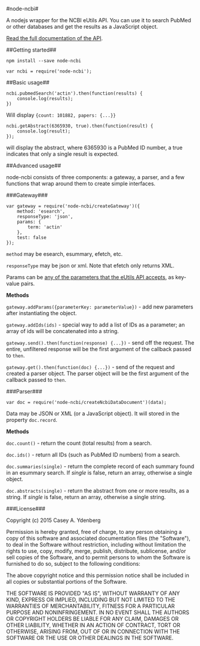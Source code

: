 #node-ncbi#

A nodejs wrapper for the NCBI eUtils API. You can use it to search PubMed or other databases and get the results as a JavaScript object.

[Read the full documentation of the API](http://www.ncbi.nlm.nih.gov/books/NBK25500/).

##Getting started##

`npm install --save node-ncbi`

`var ncbi = require('node-ncbi');`

##Basic usage##

```
ncbi.pubmedSearch('actin').then(function(results) {
    console.log(results);
})
```

Will display `{count: 101882, papers: {...}}`

```
ncbi.getAbstract(6365930, true).then(function(result) {
    console.log(result);
});
```
will display the abstract, where 6365930 is a PubMed ID number, a true indicates that only a single result is expected.

##Advanced usage##

node-ncbi consists of three components: a gateway, a parser, and a few functions that wrap around them to create simple interfaces.

###Gateway###

```
var gateway = require('node-ncbi/createGateway')({
    method: 'esearch',
    responseType: 'json',
    params: {
        term: 'actin'
    },
    test: false
});
```

`method` may be esearch, esummary, efetch, etc.

`responseType` may be json or xml. Note that efetch only returns XML.

Params can be [any of the parameters that the eUtils API accepts](http://www.ncbi.nlm.nih.gov/books/NBK25500/), as key-value pairs.

**Methods**

`gateway.addParams({parameterKey: parameterValue})` - add new parameters after instantiating the object.

`gateway.addIds(ids)` - special way to add a list of IDs as a parameter; an array of ids will be concatenated into a string.

`gateway.send().then(function(response) {...})` - send off the request. The entire, unfiltered response will be the first argument of the callback passed to `then`.

`gateway.get().then(function(doc) {...})` - send of the request and created a parser object. The parser object will be the first argument of the callback passed to `then`.

###Parser###

```
var doc = require('node-ncbi/createNcbiDataDocument')(data);
```

Data may be JSON or XML (or a JavaScript object). It will stored in the property `doc.record`.

**Methods**

`doc.count()` - return the count (total results) from a search.

`doc.ids()` - return all IDs (such as PubMed ID numbers) from a search.

`doc.summaries(single)` - return the complete record of each summary found in an esummary search. If *single* is false, return an array, otherwise a single object.

`doc.abstracts(single)` - return the abstract from one or more results, as a string. If *single* is false, return an array, otherwise a single string.

###License###

Copyright (c) 2015 Casey A. Ydenberg

Permission is hereby granted, free of charge, to any person obtaining a copy
of this software and associated documentation files (the "Software"), to deal
in the Software without restriction, including without limitation the rights
to use, copy, modify, merge, publish, distribute, sublicense, and/or sell
copies of the Software, and to permit persons to whom the Software is
furnished to do so, subject to the following conditions:

The above copyright notice and this permission notice shall be included in
all copies or substantial portions of the Software.

THE SOFTWARE IS PROVIDED "AS IS", WITHOUT WARRANTY OF ANY KIND, EXPRESS OR
IMPLIED, INCLUDING BUT NOT LIMITED TO THE WARRANTIES OF MERCHANTABILITY,
FITNESS FOR A PARTICULAR PURPOSE AND NONINFRINGEMENT.  IN NO EVENT SHALL THE
AUTHORS OR COPYRIGHT HOLDERS BE LIABLE FOR ANY CLAIM, DAMAGES OR OTHER
LIABILITY, WHETHER IN AN ACTION OF CONTRACT, TORT OR OTHERWISE, ARISING FROM,
OUT OF OR IN CONNECTION WITH THE SOFTWARE OR THE USE OR OTHER DEALINGS IN
THE SOFTWARE.
